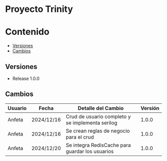 # Proyecto Trinity

# Contenido

- [Versiones](#versiones)
- [Cambios](#cambios)

## Versiones

- Release 1.0.0

## Cambios
| Usuario | Fecha | Detalle del Cambio | Versión |
|---------|-------|--------------------|---------|
| Anfeta | 2024/12/16  | Crud de usuario completo y se implementa serilog | 1.0.0
| Anfeta | 2024/12/16  | Se crean reglas de negocio para el crud | 1.0.0
| Anfeta | 2024/12/20  | Se integra RedisCache para guardar los usuarios | 1.0.0